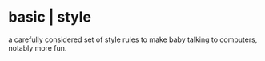 
basic | style
==============

a carefully considered set of style rules to make baby talking to computers, notably more fun.
